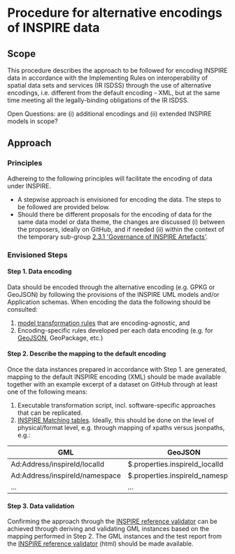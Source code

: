 # Procedure for alternative encodings of INSPIRE data

## Scope
This procedure describes the approach to be followed for encoding INSPIRE data in accordance with the Implementing Rules on interoperability of spatial data sets and services (IR ISDSS) through the use of alternative encodings, i.e. different from the default encoding - XML, but at the same time meeting all the legally-binding obligations of the IR ISDSS. 

Open Questions: are (i) additional encodings and (ii) extended INSPIRE models in scope? 

## Approach

### Principles
Adhereing to the following principles will facilitate the encoding of data under INSPIRE.

- A stepwise approach is envisioned for encoding the data. The steps to be followed are provided below.
- Should there be different proposals for the encoding of data for the same data model or data theme, the changes are discussed (i) between the proposers, ideally on GitHub, and if needed (ii) within the context of the temporary sub-group [2.3.1 'Governance of INSPIRE Artefacts'](https://webgate.ec.europa.eu/fpfis/wikis/display/InspireMIG/Action+2.3+Simplification+of+INSPIRE+implementation).

### Envisioned Steps

#### Step 1. Data encoding
Data should be encoded through the alternative encoding (e.g. GPKG or GeoJSON) by following the provisions of the INSPIRE UML models and/or Application schemas. When encoding the data the following should be consulted:
1. [model transformation rules](https://github.com/INSPIRE-MIF/2017.2/blob/master/model-transformations/TransformationRules.md) that are encoding-agnostic, and
2. Encoding-specific rules  developed per each data encoding (e.g. for [GeoJSON](https://github.com/INSPIRE-MIF/2017.2/blob/master/GeoJSON/geojson-encoding-rule.md), GeoPackage, etc.)

#### Step 2. Describe the mapping to the default encoding
Once the data instances prepared in accordance with Step 1. are generated, mapping to the default INSPIRE encoding (XML) should be made available together with an example excerpt of a dataset on GitHub through at least one of the following means:
1. Executable transformation script, incl. software-specific approaches that can be replicated.
2. [INSPIRE Matching tables](https://inspire.ec.europa.eu/data-model/approved/r4618-ir/mapping/). Ideally, this should be done on the level of physical/format level, e.g. through mapping of xpaths versus jsonpaths, e.g.:

| GML        | GeoJSON           |
| ------------- |-------------|
| Ad:Address/inspireId/localId      | $.properties.inspireId_localId |
| Ad:Address/inspireId/namespace     | $.properties.inspireId_namespace     |
| ... | ...      |



#### Step 3. Data validation
Confirming the approach through the [INSPIRE reference validator](https://inspire.ec.europa.eu/validator/) can be achieved through deriving and validating GML instances based on the mapping performed in Step 2. The GML instances and the test report from the [INSPIRE reference validator](https://inspire.ec.europa.eu/validator/) (html) should be made available.
